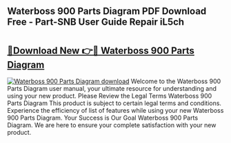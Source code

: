 ## Waterboss 900 Parts Diagram PDF Download Free - Part-SNB User Guide Repair iL5ch

# <h2><a href="http://dfmuy66.blite.top/?on=Waterboss+900+Parts+Diagram">🔗Download New 👉🔴 Waterboss 900 Parts Diagram</a></h2>

[![Waterboss 900 Parts Diagram download](https://i.imgur.com/lujVjoI.png)](http://dfmuy66.blite.top/?on=Waterboss+900+Parts+Diagram)
Welcome to the Waterboss 900 Parts Diagram user manual, your ultimate resource for understanding and using your new product. Please Review the Legal Terms Waterboss 900 Parts Diagram This product is subject to certain legal terms and conditions. Experience the efficiency of list of features while using your new Waterboss 900 Parts Diagram. Your Success is Our Goal Waterboss 900 Parts Diagram. We are here to ensure your complete satisfaction with your new product.
